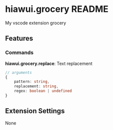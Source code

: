 # hiawui.grocery README

My vscode extension grocery

## Features

### Commands

**hiawui.grocery.replace**: Text replacement

```typescript
// arguments
{
	pattern: string,
	replacement: string,
	regex: boolean | undefined
}
```

## Extension Settings

None
